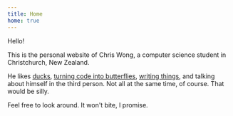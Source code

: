 ```yaml
---
title: Home
home: true
---
```


Hello!

This is the personal website of Chris Wong, a computer science student in Christchurch, New Zealand.

He likes [ducks][], [turning code into butterflies][], [writing things][], and talking about himself in the third person. Not all at the same time, of course. That would be silly.

[ducks]: http://upload.wikimedia.org/wikipedia/commons/b/bf/Anas_platyrhynchos_male_female_quadrat.jpg
[turning code into butterflies]: code
[writing things]: blog

Feel free to look around. It won't bite, I promise.

